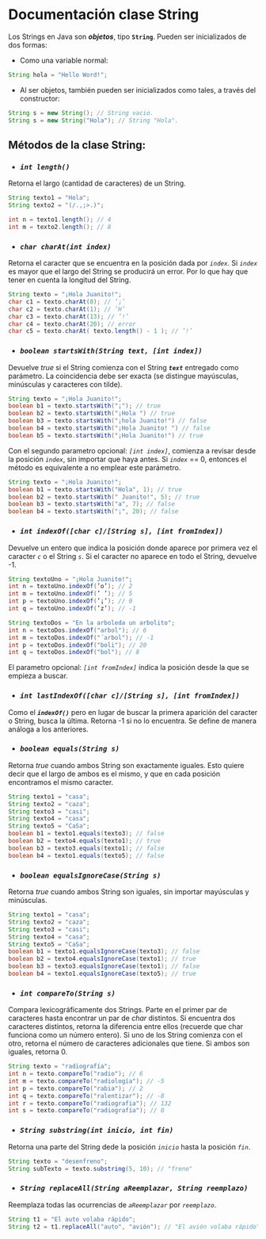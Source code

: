 # **Documentación clase String**
Los Strings en Java son ***objetos***, tipo **`String`**. Pueden ser inicializados de dos formas:

* Como una variable normal:
```java
String hola = "Hello Word!";
```

* Al ser objetos, también pueden ser inicializados como tales, a  través del constructor:
```java
String s = new String(); // String vacio.
String s = new String("Hola"); // String "Hola".
```

## Métodos de la clase String:
* ### ***`int length()`***
Retorna el largo (cantidad de caracteres) de un String.
```java
String texto1 = "Hola";
String texto2 = "(/.,;>.)";

int n = texto1.length(); // 4
int m = texto2.length(); // 8
```

* ### ***`char charAt(int index)`***
Retorna el caracter que se encuentra en la posición dada por _`index`_. Si _`index`_ es mayor que el largo del String se producirá un error. Por lo que hay que tener en cuenta la longitud del String.
```java
String texto = "¡Hola Juanito!";
char c1 = texto.charAt(0); // ’¡’
char c2 = texto.charAt(1); // ’H’
char c3 = texto.charAt(13); // ’!’
char c4 = texto.charAt(20); // error
char c5 = texto.charAt( texto.length() - 1 ); // ’!’
```

* ### ***`boolean startsWith(String text, [int index])`***
Devuelve _true_ si el String comienza con el String ___`text`___ entregado como parámetro. La coincidencia debe ser exacta (se distingue mayúsculas, minúsculas y caracteres con tilde).
```java
String texto = "¡Hola Juanito!";
boolean b1 = texto.startsWith("¡"); // true
boolean b2 = texto.startsWith("¡Hola ") // true
boolean b3 = texto.startsWith("¡hola Juanito!") // false
boolean b4 = texto.startsWith("¡Hola Juanito! ") // false
boolean b5 = texto.startsWith("¡Hola Juanito!") // true
```

Con el segundo parametro opcional: _`[int index]`_, comienza a revisar desde la posición _`index`_, sin importar que haya antes. Si _`index`_ == 0, entonces el método es equivalente a no emplear este parámetro.
```java
String texto = "¡Hola Juanito!";
boolean b1 = texto.startsWith("Hola", 1); // true
boolean b2 = texto.startsWith(" Juanito!", 5); // true
boolean b3 = texto.startsWith("a", 7); // false
boolean b4 = texto.startsWith("¡", 20); // false
```

* ### ***`int indexOf([char c]/[String s], [int fromIndex])`***
Devuelve un entero que indica la posición donde aparece por primera vez el caracter _`c`_ o el String _`s`_. Si el caracter no aparece en todo el String, devuelve -1.
```java
String textoUno = "¡Hola Juanito!";
int n = textoUno.indexOf(’o’); // 2
int m = textoUno.indexOf(’ ’); // 5
int p = textoUno.indexOf(’¡’); // 0
int q = textoUno.indexOf(’z’); // -1

String textoDos = "En la arboleda un arbolito";
int n = textoDos.indexOf("arbol"); // 6
int m = textoDos.indexOf("´arbol"); // -1
int p = textoDos.indexOf("boli"); // 20
int q = textoDos.indexOf("bol"); // 8
```
El parametro opcional: _`[int fromIndex]`_ indica la posición desde la que se empieza a buscar.

* ### ***`int lastIndexOf([char c]/[String s], [int fromIndex])`***
Como el ___`indexOf()`___ pero en lugar de buscar la primera aparición del caracter o String, busca la última. Retorna -1 si no lo encuentra. Se define de manera análoga a los anteriores.

* ### ***`boolean equals(String s)`***
Retorna _true_ cuando ambos String son exactamente iguales. Esto quiere decir que el largo de ambos es el mismo, y que en cada posición encontramos el mismo caracter.
```java
String texto1 = "casa";
String texto2 = "caza";
String texto3 = "casi";
String texto4 = "casa";
String texto5 = "CaSa";
boolean b1 = texto1.equals(texto3); // false
boolean b2 = texto4.equals(texto1); // true
boolean b3 = texto3.equals(texto1); // false
boolean b4 = texto1.equals(texto5); // false
```

* ### ***`boolean equalsIgnoreCase(String s)`***
Retorna _true_ cuando ambos String son iguales, sin importar mayúsculas y minúsculas.
```java
String texto1 = "casa";
String texto2 = "caza";
String texto3 = "casi";
String texto4 = "casa";
String texto5 = "CaSa";
boolean b1 = texto1.equalsIgnoreCase(texto3); // false
boolean b2 = texto4.equalsIgnoreCase(texto1); // true
boolean b3 = texto3.equalsIgnoreCase(texto1); // false
boolean b4 = texto1.equalsIgnoreCase(texto5); // true
```

* ### ***`int compareTo(String s)`***
Compara lexicográficamente dos Strings. Parte en el primer par de caracteres hasta encontrar un par de _char_ distintos. Si encuentra dos caracteres distintos, retorna la diferencia entre ellos (recuerde que char funciona como un número entero). Si uno de los String comienza con el otro, retorna el número de caracteres adicionales que tiene. Si ambos son iguales, retorna 0.
```java
String texto = "radiografía";
int n = texto.compareTo("radio"); // 6
int m = texto.compareTo("radiología"); // -5
int p = texto.compareTo("rabia"); // 2
int q = texto.compareTo("ralentizar"); // -8
int r = texto.compareTo("radiografia"); // 132
int s = texto.compareTo("radiografía"); // 0
```

* ### ***`String substring(int inicio, int fin)`***
Retorna una parte del String dede la posición _`inicio`_ hasta la posición _`fin`_.
```java
String texto = "desenfreno";
String subTexto = texto.substring(5, 10); // "freno"
```

* ### ***`String replaceAll(String aReemplazar, String reemplazo)`***
Reemplaza todas las ocurrencias de _`aReemplazar`_ por _`reemplazo`_.
```java
String t1 = "El auto volaba rápido";
String t2 = t1.replaceAll("auto", "avión"); // "El avión volaba rápido"
```